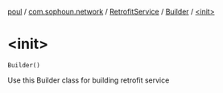 [poul](../../../index.md) / [com.sophoun.network](../../index.md) / [RetrofitService](../index.md) / [Builder](index.md) / [&lt;init&gt;](./-init-.md)

# &lt;init&gt;

`Builder()`

Use this Builder class for building retrofit service

